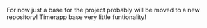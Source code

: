 For now just a base for the project probably will be moved to a new repository!
Timerapp base very little funtionality!
